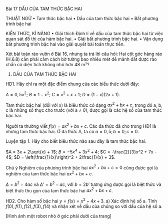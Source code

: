 Bài 17 DẤU CỦA TAM THỨC BẬC HAI

THUẬT NGỮ
• Tam thức bậc hai
• Dấu của tam thức bậc hai
• Bất phương trình bậc hai

KIẾN THỨC, KĨ NĂNG
• Giải thích Định lí về dấu của tam thức bậc hai từ việc quan sát đồ thị của hàm bậc hai.
• Giải bất phương trình bậc hai.
• Vận dụng bất phương trình bậc hai vào giải quyết bài toán thực tiễn.

Xét bài toán rào vườn ở Bài 16, nhưng ta trả lời câu hỏi: Hai cột góc hàng rào (H.6.8) cần phải cắm cách bờ tường bao nhiêu mét để mảnh đất được rào chắn có diện tích không nhỏ hơn 48 m²?

1. DẤU CỦA TAM THỨC BẬC HAI

HD1. Hãy chỉ ra một đặc điểm chung của các biểu thức dưới đây:

$A = 0,5x^2$; $B = 1 - x^2$; $C = x^2 + x + 1$; $D = (1 - x)(2x + 1)$.

Tam thức bậc hai (đối với x) là biểu thức có dạng $ax^2 + bx + c$, trong đó a, b, c là những số thực cho trước (với a ≠ 0), được gọi là các hệ số của tam thức bậc hai.

Người ta thường viết $f(x) = ax^2 + bx + c$. Các đa thức đã cho trong HĐ1 là những tam thức bậc hai. Ở đa thức A, ta có $a = 0,5; b = 0; c = 0$.

Luyện tập 1. Hãy cho biết biểu thức nào sau đây là tam thức bậc hai.

$A = 3x + 2\sqrt{x} + 1$; $B = -5x^4 + 3x^2 + 4$; $C = -\frac{2}{3}x^2 + 7x - 4$; $D = \left(\frac{1}{x}\right)^2 + 2\frac{1}{x} + 3$.

Chú ý
Nghiệm của phương trình bậc hai $ax^2 + bx + c = 0$ cũng được gọi là nghiệm của tam thức bậc hai $ax^2 + bx + c$.

$\Delta = b^2 - 4ac$ và $\Delta' = b^2 - ac$, với $b = 2b'$ tương ứng được gọi là biệt thức và biệt thức thu gọn của tam thức bậc hai $ax^2 + bx + c$.

HD2. Cho hàm số bậc hai $y = f(x) = x^2 - 4x + 3$.
a) Xác định hệ số a. Tính $f(0), f(1), f(2), f(3), f(4)$ và nhận xét về dấu của chúng so với dấu của hệ số a.

[Hình ảnh một robot nhỏ ở góc phải dưới của trang]